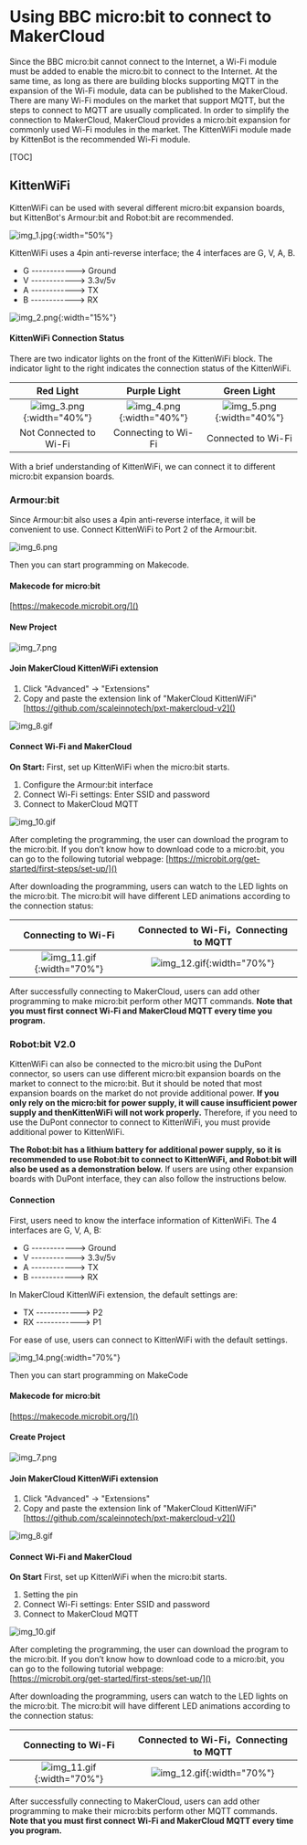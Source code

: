 # Using BBC micro:bit to connect to MakerCloud
Since the BBC micro:bit cannot connect to the Internet, a Wi-Fi module must be added to enable the micro:bit to connect to the Internet.
At the same time, as long as there are building blocks supporting MQTT in the expansion of the Wi-Fi module, data can be published to the MakerCloud.
There are many Wi-Fi modules on the market that support MQTT, but the steps to connect to MQTT are usually complicated.
In order to simplify the connection to MakerCloud, MakerCloud provides a micro:bit expansion for commonly used Wi-Fi modules in the market. The KittenWiFi module made by KittenBot is the recommended Wi-Fi module.

[TOC]
## KittenWiFi
KittenWiFi can be used with several different micro:bit expansion boards, but KittenBot's Armour:bit and Robot:bit are recommended.

![img_1.jpg](img/img_1.jpg){:width="50%"}

KittenWiFi uses a 4pin anti-reverse interface; the 4 interfaces are G, V, A, B.

* G ------------> Ground
* V ------------> 3.3v/5v
* A ------------> TX
* B ------------> RX

![img_2.png](img/img_2.png){:width="15%"}

#### KittenWiFi Connection Status
There are two indicator lights on the front of the KittenWiFi block. The indicator light to the right indicates the connection status of the KittenWiFi.

|                  Red Light                  |               Purple Light                |                Green Light                |
|:-------------------------------------------:|:-----------------------------------------:|:-----------------------------------------:|
|  ![img_3.png](img/img_3.png){:width="40%"}  | ![img_4.png](img/img_4.png){:width="40%"} | ![img_5.png](img/img_5.png){:width="40%"} |
|           Not Connected to Wi-Fi            |           Connecting to Wi-Fi             |             Connected to Wi-Fi            |

With a brief understanding of KittenWiFi, we can connect it to different micro:bit expansion boards.

### Armour:bit
Since Armour:bit also uses a 4pin anti-reverse interface, it will be convenient to use.
Connect KittenWiFi to Port 2 of the Armour:bit.  

![img_6.png](img/img_6.png) 

Then you can start programming on Makecode.

#### Makecode for micro:bit
[https://makecode.microbit.org/]()

#### New Project
![img_7.png](img/img_7.png)

#### Join MakerCloud KittenWiFi extension
1. Click "Advanced" -> "Extensions"
2. Copy and paste the extension link of "MakerCloud KittenWiFi"
   [https://github.com/scaleinnotech/pxt-makercloud-v2]()

![img_8.gif](img/img_8.gif)

#### Connect Wi-Fi and MakerCloud
**On Start:**
First, set up KittenWiFi when the micro:bit starts.

1. Configure the Armour:bit interface
2. Connect Wi-Fi settings: Enter SSID and password
3. Connect to MakerCloud MQTT

![img_10.gif](img/img_10.gif)

After completing the programming, the user can download the program to the micro:bit. If you don’t know how to download code to a micro:bit, you can go to the following tutorial webpage:
[https://microbit.org/get-started/first-steps/set-up/]()

After downloading the programming, users can watch to the LED lights on the micro:bit. The micro:bit will have different LED animations according to the connection status:

|             Connecting to Wi-Fi             |   Connected to Wi-Fi，Connecting to MQTT    |
|:-------------------------------------------:|:-------------------------------------------:|
| ![img_11.gif](img/img_11.gif){:width="70%"} | ![img_12.gif](img/img_12.gif){:width="70%"} |

After successfully connecting to MakerCloud, users can add other programming to make micro:bit perform other MQTT commands.
**Note that you must first connect Wi-Fi and MakerCloud MQTT every time you program.**


### Robot:bit V2.0
KittenWiFi can also be connected to the micro:bit using the DuPont connector, so users can use different micro:bit expansion boards on the market to connect to the micro:bit.
But it should be noted that most expansion boards on the market do not provide additional power. **If you only rely on the micro:bit for power supply, it will cause insufficient power supply and thenKittenWiFi will not work properly.**
Therefore, if you need to use the DuPont connector to connect to KittenWiFi, you must provide additional power to KittenWiFi.

**The Robot:bit has a lithium battery for additional power supply, so it is recommended to use Robot:bit to connect to KittenWiFi, and Robot:bit will also be used as a demonstration below.** If users are using other expansion boards with DuPont interface, they can also follow the instructions below.
#### Connection
First, users need to know the interface information of KittenWiFi. The 4 interfaces are G, V, A, B:
* G ------------> Ground
* V ------------> 3.3v/5v
* A ------------> TX
* B ------------> RX

In MakerCloud KittenWiFi extension, the default settings are:

* TX ------------> P2
* RX ------------> P1

For ease of use, users can connect to KittenWiFi with the default settings.

![img_14.png](img/img_14.png){:width="70%"}

Then you can start programming on MakeCode

#### Makecode for micro:bit
[https://makecode.microbit.org/]()

#### Create Project
![img_7.png](img/img_7.png)

#### Join MakerCloud KittenWiFi extension
1. Click "Advanced" -> "Extensions"
2. Copy and paste the extension link of "MakerCloud KittenWiFi"  
   [https://github.com/scaleinnotech/pxt-makercloud-v2]()

![img_8.gif](img/img_8.gif)

#### Connect Wi-Fi and MakerCloud
**On Start**
First, set up KittenWiFi when the micro:bit starts.

1. Setting the pin
2. Connect Wi-Fi settings: Enter SSID and password
3. Connect to MakerCloud MQTT

![img_10.gif](img/img_10.gif)

After completing the programming, the user can download the program to the micro:bit. If you don’t know how to download code to a micro:bit, you can go to the following tutorial webpage:  
[https://microbit.org/get-started/first-steps/set-up/]()

After downloading the programming, users can watch to the LED lights on the micro:bit. The micro:bit will have different LED animations according to the connection status:

|             Connecting to Wi-Fi             |    Connected to Wi-Fi，Connecting to MQTT    |
|:-------------------------------------------:|:-------------------------------------------:|
| ![img_11.gif](img/img_11.gif){:width="70%"} | ![img_12.gif](img/img_12.gif){:width="70%"} |

After successfully connecting to MakerCloud, users can add other programming to make their micro:bits perform other MQTT commands.
**Note that you must first connect Wi-Fi and MakerCloud MQTT every time you program.**